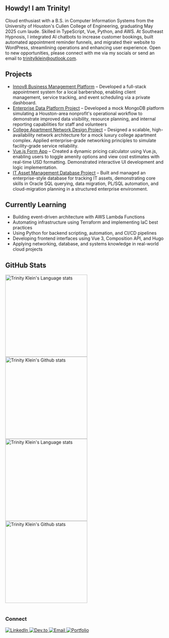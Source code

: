 ## Howdy! I am Trinity!
Cloud enthusiast with a B.S. in Computer Information Systems from the University of Houston's Cullen College of Engineering, graduating May 2025 cum laude. Skilled in TypeScript, Vue, Python, and AWS. At Southeast Hypnosis, I integrated AI chatbots to increase customer bookings, built automated appointment reminder funnels, and migrated their website to WordPress, streamlining operations and enhancing user experience. Open to new opportunities, please connect with me via my socials or send an email to trinitylklein@outlook.com. 

## Projects
- [Innov8 Business Management Platform](https://github.com/tlklein/CIS-4375-Team3-CapstoneProject) – Developed a full-stack appointment system for a local barbershop, enabling client management, service tracking, and event scheduling via a private dashboard. 
- [Enterprise Data Platform Project](https://github.com/tlklein/mongodb-data-platform-project) – Developed a mock MongoDB platform simulating a Houston-area nonprofit's operational workflow to demonstrate improved data visibility, resource planning, and internal reporting capabilities for staff and volunteers
- [College Apartment Network Design Project](https://github.com/tlklein/college-apartment-network-design) – Designed a scalable, high-availability network architecture for a mock luxury college apartment complex. Applied enterprise-grade networking principles to simulate facility-grade service reliability. 
- [Vue.js Form App](https://github.com/tlklein/vuejs-form-app) – Created a dynamic pricing calculator using Vue.js, enabling users to toggle amenity options and view cost estimates with real-time USD formatting. Demonstrated interactive UI development and logic implementation.
- [IT Asset Management Database Project](https://github.com/tlklein/oracle-sql-db-project) – Built and managed an enterprise-style database for tracking IT assets, demonstrating core skills in Oracle SQL querying, data migration, PL/SQL automation, and cloud-migration planning in a structured enterprise environment. 

## Currently Learning
- Building event-driven architecture with AWS Lambda Functions
- Automating infrastructure using Terraform and implementing IaC best practices
- Using Python for backend scripting, automation, and CI/CD pipelines
- Developing frontend interfaces using Vue 3, Composition API, and Hugo
- Applying networking, database, and systems knowledge in real-world cloud projects

## GitHub Stats
<!-- Light Mode -->
<div align="left"> 
<a href="https://github.com/tlklein/github-readme-stats#gh-light-mode-only">
<img height=259 src="https://github-readme-stats.vercel.app/api?username=tlklein&show_icons=true&rank_icon=github&layout=compact&langs_count=12&card_width=200&hide_border=true&role=owner,collaborator&theme=default#gh-light-mode-only" alt="Trinity Klein's Language stats" />
</a>
<a href="https://github.com/tlklein/github-readme-stats#gh-light-mode-only">
<img height=259 src="https://github-readme-stats.vercel.app/api/top-langs?username=tlklein&show_icons=true&line_height=288&hide_border=true&card_width=200&rank_icon=percentile&theme=default#gh-light-mode-only" alt="Trinity Klein's Github stats" />
</a>
</div>

<!-- Dark Mode -->
<div align="left"> 
<a href="https://github.com/tlklein/github-readme-stats#gh-dark-mode-only">
<img height=259 src="https://github-readme-stats.vercel.app/api?username=tlklein&show_icons=true&rank_icon=github&layout=compact&langs_count=12&card_width=200&hide_border=true&role=owner,collaborator&theme=default&theme=dark&bg_color=000000#gh-dark-mode-only" alt="Trinity Klein's Language stats" />
</a>
<a href="https://github.com/tlklein/github-readme-stats#gh-dark-mode-only">
<img height=259 src="https://github-readme-stats.vercel.app/api/top-langs?username=tlklein&show_icons=true&line_height=288&hide_border=true&card_width=200&rank_icon=percentile&theme=default&theme=dark&bg_color=000000#gh-dark-mode-only" alt="Trinity Klein's Github stats" />
</a>
</div>
<br/>

### Connect
<div align="left">
    <a href="https://linkedin.com/in/trinity-klein" target="_blank">
        <img src="https://img.shields.io/badge/LinkedIn-Connect-blue?style=for-the-badge&logo=linkedin" alt="LinkedIn">
    </a>
    <a href="https://dev.to/tlklein" target="_blank">
        <img src="https://img.shields.io/badge/Dev-Connect-blue?style=for-the-badge&logo=linkedin" alt="Dev.to">
    </a>
    <a href="mailto:trinitylklein@outlook.com">
        <img src="https://img.shields.io/badge/Email-Contact-red?style=for-the-badge&logo=gmail" alt="Email">
    </a>
    <a href="https://d2d06xlq6t9xmp.cloudfront.net/" target="_blank">
        <img src="https://img.shields.io/badge/Portfolio-Visit-black?style=for-the-badge&logo=github" alt="Portfolio">
    </a>
</div>

<!-- ![Visitor Count](https://visitor-badge.laobi.icu/badge?page_id=tlklein.readme) -->
